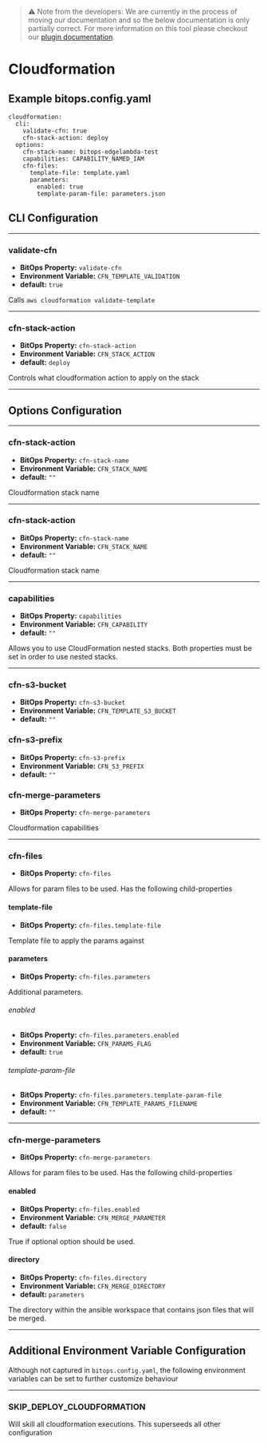 > ⚠️ Note from the developers: We are currently in the process of moving our documentation and so the below documentation is only partially correct. For more information on this tool please checkout our [plugin documentation](https://github.com/bitops-plugins/cloudformation).

# Cloudformation

## Example bitops.config.yaml
```
cloudformation:
  cli:
    validate-cfn: true
    cfn-stack-action: deploy
  options:
    cfn-stack-name: bitops-edgelambda-test
    capabilities: CAPABILITY_NAMED_IAM
    cfn-files:
      template-file: template.yaml
      parameters:
        enabled: true
        template-param-file: parameters.json
```

## CLI Configuration

-------------------
### validate-cfn
* **BitOps Property:** `validate-cfn`
* **Environment Variable:** `CFN_TEMPLATE_VALIDATION`
* **default:** `true`

Calls `aws cloudformation validate-template` 

-------------------
### cfn-stack-action
* **BitOps Property:** `cfn-stack-action`
* **Environment Variable:** `CFN_STACK_ACTION`
* **default:** `deploy`

Controls what cloudformation action to apply on the stack

-------------------

## Options Configuration

-------------------
### cfn-stack-action
* **BitOps Property:** `cfn-stack-name`
* **Environment Variable:** `CFN_STACK_NAME`
* **default:** `""`

Cloudformation stack name

-------------------
### cfn-stack-action
* **BitOps Property:** `cfn-stack-name`
* **Environment Variable:** `CFN_STACK_NAME`
* **default:** `""`

Cloudformation stack name

-------------------
### capabilities
* **BitOps Property:** `capabilities`
* **Environment Variable:** `CFN_CAPABILITY`
* **default:** `""`

Allows you to use CloudFormation nested stacks. Both properties must be set in order to use nested stacks.

-------------------

### cfn-s3-bucket
* **BitOps Property:** `cfn-s3-bucket`
* **Environment Variable:** `CFN_TEMPLATE_S3_BUCKET`
* **default:** `""`

### cfn-s3-prefix
* **BitOps Property:** `cfn-s3-prefix`
* **Environment Variable:** `CFN_S3_PREFIX`
* **default:** `""`

### cfn-merge-parameters
* **BitOps Property:** `cfn-merge-parameters`


Cloudformation capabilities

-------------------
### cfn-files
* **BitOps Property:** `cfn-files`

Allows for param files to be used. Has the following child-properties
#### template-file
* **BitOps Property:** `cfn-files.template-file`

Template file to apply the params against
#### parameters
* **BitOps Property:** `cfn-files.parameters`

Additional parameters.
###### enabled
* **BitOps Property:** `cfn-files.parameters.enabled`
* **Environment Variable:** `CFN_PARAMS_FLAG`
* **default:** `true`
###### template-param-file
* **BitOps Property:** `cfn-files.parameters.template-param-file`
* **Environment Variable:** `CFN_TEMPLATE_PARAMS_FILENAME`
* **default:** `""`

-------------------
### cfn-merge-parameters
* **BitOps Property:** `cfn-merge-parameters`

Allows for param files to be used. Has the following child-properties
#### enabled
* **BitOps Property:** `cfn-files.enabled`
* **Environment Variable:** `CFN_MERGE_PARAMETER`
* **default:** `false`

True if optional option should be used.
#### directory
* **BitOps Property:** `cfn-files.directory`
* **Environment Variable:** `CFN_MERGE_DIRECTORY`
* **default:** `parameters`

The directory within the ansible workspace that contains json files that will be merged.

-------------------

## Additional Environment Variable Configuration
Although not captured in `bitops.config.yaml`, the following environment variables can be set to further customize behaviour

-------------------
### SKIP_DEPLOY_CLOUDFORMATION
Will skill all cloudformation executions. This superseeds all other configuration
